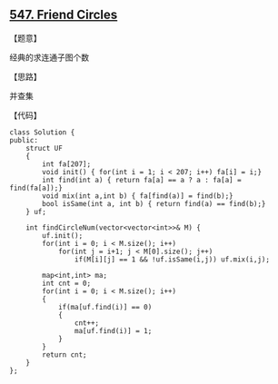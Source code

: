 ## [547. Friend Circles](https://leetcode.com/problems/friend-circles/description/)

【题意】

经典的求连通子图个数



【思路】

并查集



【代码】

```
class Solution {
public:
	struct UF    
    { 
        int fa[207]; 
        void init() { for(int i = 1; i < 207; i++) fa[i] = i;} 
        int find(int a) { return fa[a] == a ? a : fa[a] = find(fa[a]);} 
        void mix(int a,int b) { fa[find(a)] = find(b);} 
        bool isSame(int a, int b) { return find(a) == find(b);} 
    } uf;
	
    int findCircleNum(vector<vector<int>>& M) {
        uf.init();
		for(int i = 0; i < M.size(); i++)
			for(int j = i+1; j < M[0].size(); j++)
				if(M[i][j] == 1 && !uf.isSame(i,j)) uf.mix(i,j);
			
		map<int,int> ma;
		int cnt = 0;
		for(int i = 0; i < M.size(); i++)
		{
			if(ma[uf.find(i)] == 0)
			{
				cnt++;
				ma[uf.find(i)] = 1;
			}
		}
		return cnt;
    }
};
```

